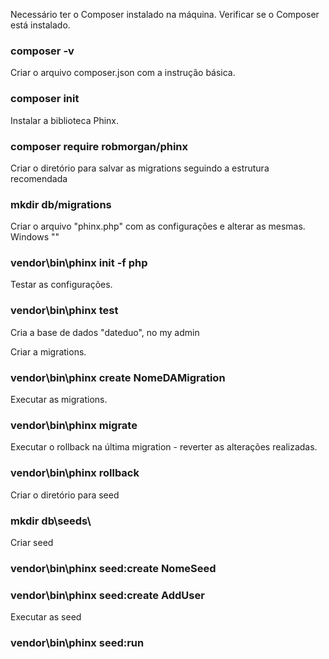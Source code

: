Necessário ter o Composer instalado na máquina.
Verificar se o Composer está instalado.
### composer -v

Criar o arquivo composer.json com a instrução básica.
### composer init

Instalar a biblioteca Phinx.
### composer require robmorgan/phinx

Criar o diretório para salvar as migrations seguindo a estrutura recomendada
### mkdir db/migrations

Criar o arquivo "phinx.php" com as configurações e alterar as mesmas.
Windows "\"
### vendor\bin\phinx init -f php

Testar as configurações.
### vendor\bin\phinx test

Cria a base de dados "dateduo", no my admin

Criar a migrations.
### vendor\bin\phinx create NomeDAMigration

Executar as migrations.
### vendor\bin\phinx migrate

Executar o rollback na última migration - reverter as alterações realizadas.
### vendor\bin\phinx rollback

Criar o diretório para seed
### mkdir db\seeds\

Criar seed
### vendor\bin\phinx seed:create NomeSeed
### vendor\bin\phinx seed:create AddUser

Executar as seed
### vendor\bin\phinx seed:run